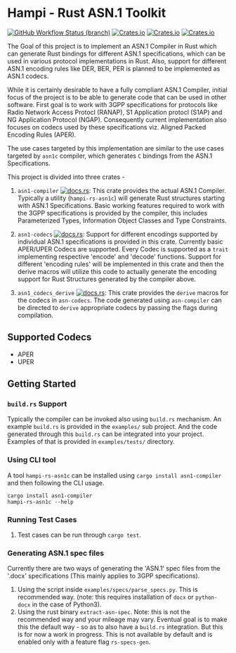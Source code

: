 # Hampi - Rust ASN.1 Toolkit

[![GitHub Workflow Status (branch)](https://img.shields.io/github/actions/workflow/status/gabhijit/hampi/CI.yml?branch=master)](https://github.com/gabhijit/hampi/actions/workflows/CI.yml)
[![Crates.io](https://img.shields.io/crates/v/asn1-codecs?label=asn1-codecs)](https://crates.io/crates/asn1-codecs)
[![Crates.io](https://img.shields.io/crates/v/asn1-compiler?label=asn1-compiler)](https://crates.io/crates/asn1-compiler)
[![Crates.io](https://img.shields.io/crates/v/asn1_codecs_derive?label=asn1_codecs_derive)](https://crates.io/crates/asn1_codecs_derive)

The Goal of this project is to implement an ASN.1 Compiler in Rust which can generate Rust bindings for different ASN.1 specifications, which can be used in various protocol implementations in Rust. Also, support for different ASN.1 encoding rules like DER, BER, PER is planned to be implemented as ASN.1 codecs.

While it is certainly desirable to have a fully compliant ASN.1 Compiler, initial focus of the project is to be able to generate code that can be used in other software. First goal is to work with 3GPP specifications for protocols like Radio Network Access Protocl (RANAP), S1 Application protocl (S1AP) and NG Application Protocol (NGAP). Consequently current implementation also focuses on codecs used by these specifications viz. Aligned Packed Encoding Rules (APER).

The use cases targeted by this implementation are similar to the use cases targeted by `asn1c` compiler, which generates `C` bindings from the ASN.1 Specifications.

This project is divided into three crates -

1. `asn1-compiler` [![docs.rs](https://img.shields.io/docsrs/asn1-compiler?label=asn1-compiler)](https://docs.rs/asn1-compiler/latest/asn1_compiler/): This crate provides the actual ASN.1 Compiler. Typically a utility (`hampi-rs-asn1c`) will generate Rust structures starting with ASN.1 Specifications. Basic working features required to work with the 3GPP specifications is provided by the compiler, this includes Parameterized Types, Information Object Classes and Type Constraints.

2. `asn1-codecs` [![docs.rs](https://img.shields.io/docsrs/asn1-codecs?label=asn1-codecs)](https://docs.rs/asn1-codecs/latest/asn1_codecs/): Support for different encodings supported by individual ASN.1 specifications is provided in this crate. Currently basic APER/UPER Codecs are supported. Every Codec is supported as a `trait` implementing respective 'encode' and 'decode' functions. Support for different 'encoding rules' will be implemented in this crate and then the derive macros will utilize this code to actually generate the encoding support for Rust Structures generated by the compiler above.

3. `asn1_codecs_derive` [![docs.rs](https://img.shields.io/docsrs/asn1_codecs_derive?label=asn1_codecs_derive)](https://docs.rs/asn1_codecs_derive/latest/asn1_codecs_derive/): This crate provides the `derive` macros for the codecs in `asn-codecs`. The code generated using `asn-compiler` can be directed to `derive` appropriate codecs by passing the flags during compilation.


## Supported Codecs

- APER
- UPER

## Getting Started

### `build.rs` Support

Typically the compiler can be invoked also using `build.rs` mechanism. An example `build.rs` is provided in the `examples/` sub project. And the code generated through this `build.rs` can be integrated into your project. Examples of that is provided in `examples/tests/` directory.

### Using CLI tool

A tool `hampi-rs-asn1c` can be installed using `cargo install asn1-compiler` and then following the CLI usage.
```shell
cargo install asn1-compiler
hampi-rs-asn1c --help
```

### Running Test Cases

1. Test cases can be run through `cargo test`.

### Generating ASN.1 spec files

Currently there are two ways of generating the 'ASN.1' spec files from the '.docx' specifications (This mainly applies to 3GPP specifications).

1. Using the script inside `examples/specs/parse_specs.py`. This is recommended way. (note: this requires installation of `docx` or `python-docx` in the case of Python3).
2. Using the rust binary `extract-asn-spec`. Note: this is not the recommended way and your mileage may vary. Eventual goal is to make this the default way - so as to also have a `build.rs` integration. But this is for now a work in progress. This is not available by default and is enabled only with a feature flag `rs-specs-gen`.

